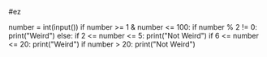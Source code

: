 #ez

number = int(input())
if number >= 1 & number <= 100:
    if number % 2 != 0:
        print("Weird")
    else:
        if 2 <= number <= 5:
            print("Not Weird")
        if 6 <= number <= 20:
            print("Weird")
        if number > 20:
            print("Not Weird")
            
